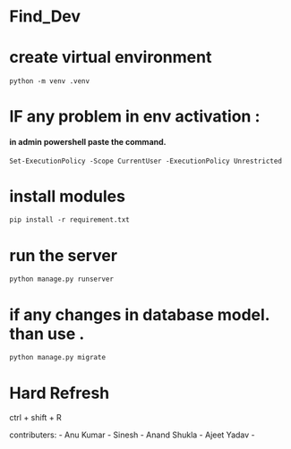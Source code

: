 # Find_Dev


# create virtual environment
```
python -m venv .venv
```
# IF any problem in env activation : 
#### in admin powershell paste the command. 
```
Set-ExecutionPolicy -Scope CurrentUser -ExecutionPolicy Unrestricted
```

# install modules 
```
pip install -r requirement.txt
```

# run the server 

```
python manage.py runserver
```

# if any changes in database model. than use .
``` 
python manage.py migrate
```

# Hard Refresh 
ctrl + shift + R




contributers:
    - Anu Kumar
    - Sinesh
    - Anand Shukla
    - Ajeet Yadav
    - 